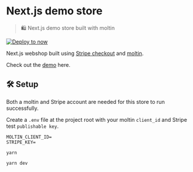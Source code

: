 # Next.js demo store

> 🛍 Next.js demo store built with moltin

[![Deploy to now](https://deploy.now.sh/static/button.svg)](https://deploy.now.sh/?repo=https://github.com/moltin-examples/nextjs-demo-store)

Next.js webshop built using [Stripe checkout](https://stripe.com/checkout) and [moltin](https://moltin.com).

Check out the [demo](https://moltin-nextjs-demo-store.now.sh) here.

## 🛠 Setup

Both a moltin and Stripe account are needed for this store to run successfully.

Create a `.env` file at the project root with your moltin `client_id` and Stripe test `publishable key`.

```dosini
MOLTIN_CLIENT_ID=
STRIPE_KEY=
```

`yarn`

`yarn dev`
